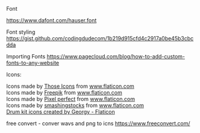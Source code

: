 Font

https://www.dafont.com/hauser.font

Font styling
https://gist.github.com/codingdudecom/1b219d915cfd4c2917a0be45b3cbcdda

Importing Fonts
https://www.pagecloud.com/blog/how-to-add-custom-fonts-to-any-website


Icons:
<div>Icons made by <a href="https://www.flaticon.com/authors/those-icons" title="Those Icons">Those Icons</a> from <a href="https://www.flaticon.com/" title="Flaticon">www.flaticon.com</a></div><div>Icons made by <a href="https://www.freepik.com" title="Freepik">Freepik</a> from <a href="https://www.flaticon.com/" title="Flaticon">www.flaticon.com</a></div><div>Icons made by <a href="https://www.flaticon.com/authors/pixel-perfect" title="Pixel perfect">Pixel perfect</a> from <a href="https://www.flaticon.com/" title="Flaticon">www.flaticon.com</a></div><div>Icons made by <a href="https://www.flaticon.com/authors/smashingstocks" title="smashingstocks">smashingstocks</a> from <a href="https://www.flaticon.com/" title="Flaticon">www.flaticon.com</a></div>
<a href="https://www.flaticon.com/free-icons/drum-kit" title="drum kit icons">Drum kit icons created by Georgy - Flaticon</a>


free convert - conver wavs and png to icns
https://www.freeconvert.com/